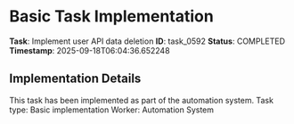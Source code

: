 # Basic Task Implementation

**Task**: Implement user API data deletion
**ID**: task_0592
**Status**: COMPLETED
**Timestamp**: 2025-09-18T06:04:36.652248

## Implementation Details

This task has been implemented as part of the automation system.
Task type: Basic implementation
Worker: Automation System
